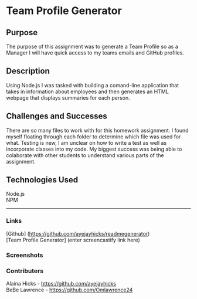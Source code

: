 # Team Profile Generator

## Purpose
The purpose of this assignment was to generate a Team Profile so as a Manager I will have quick access to my teams emails and GitHub profiles. 

## Description
Using Node.js I was tasked with building a comand-line application that takes in information about employees and then generates an HTML webpage that displays summaries for each person. 

## Challenges and Successes
There are so many files to work with for this homework assignment. I found myself floating through each folder to determine which file was used for what. Testing is new, I am unclear on how to write a test as well as incorporate classes into my code. My biggest success was being able to colaborate with other students to understand various parts of the assignment.

## Technologies Used
Node.js  
NPM

---
### Links
[Github] (https://github.com/ayejayhicks/readmegenerator)  
[Team Profile Generator] (enter screencastify link here)

### Screenshots  

### Contributers
Alaina Hicks - https://github.com/ayejayhicks  
BeBe Lawrence - https://github.com/Omlawrence24